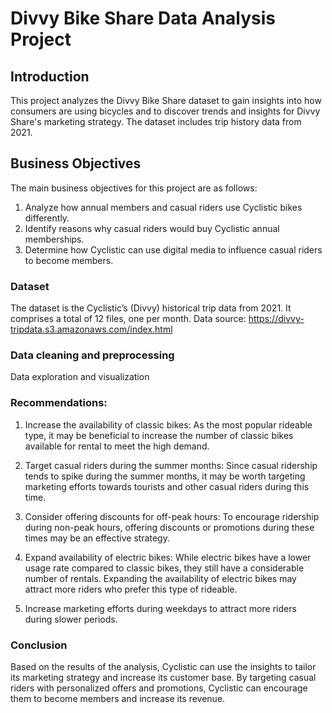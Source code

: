 # Divvy Bike Share Data Analysis Project
## Introduction
This project analyzes the Divvy Bike Share dataset to gain insights into how consumers are using bicycles and to discover trends and insights for Divvy Share's marketing strategy. The dataset includes trip history data from 2021. 

## Business Objectives
The main business objectives for this project are as follows:

1) Analyze how annual members and casual riders use Cyclistic bikes differently.
2) Identify reasons why casual riders would buy Cyclistic annual memberships.
3) Determine how Cyclistic can use digital media to influence casual riders to become members.

### Dataset
The dataset is the Cyclistic’s (Divvy) historical trip data from 2021. It comprises a total of 12 files, one per month.
Data source: https://divvy-tripdata.s3.amazonaws.com/index.html


### Data cleaning and preprocessing
Data exploration and visualization


### Recommendations:

1) Increase the availability of classic bikes: As the most popular rideable type, it may be beneficial to increase the number of classic bikes available for rental to meet the high demand.

2) Target casual riders during the summer months: Since casual ridership tends to spike during the summer months, it may be worth targeting marketing efforts towards tourists and other casual riders during this time.

3) Consider offering discounts for off-peak hours: To encourage ridership during non-peak hours, offering discounts or promotions during these times may be an effective strategy.

4) Expand availability of electric bikes: While electric bikes have a lower usage rate compared to classic bikes, they still have a considerable number of rentals. Expanding the availability of electric bikes may attract more riders who prefer this type of rideable.

5) Increase marketing efforts during weekdays to attract more riders during slower periods.


### Conclusion
Based on the results of the analysis, Cyclistic can use the insights to tailor its marketing strategy and increase its customer base. By targeting casual riders with personalized offers and promotions, Cyclistic can encourage them to become members and increase its revenue.

